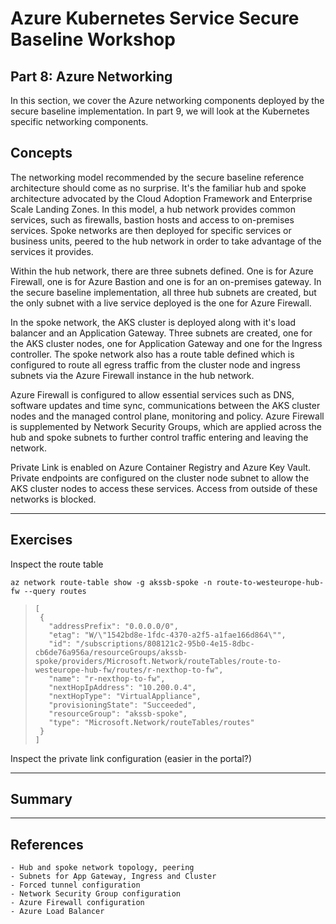 # Azure Kubernetes Service Secure Baseline Workshop

## Part 8: Azure Networking

In this section, we cover the Azure networking components deployed by the secure baseline implementation. In part 9, we will look at the Kubernetes specific networking components.

## Concepts

The networking model recommended by the secure baseline reference architecture should come as no surprise. It's the familiar hub and spoke architecture advocated by the Cloud Adoption Framework and Enterprise Scale Landing Zones. In this model, a hub network provides common services, such as firewalls, bastion hosts and access to on-premises services. Spoke networks are then deployed for specific services or business units, peered to the hub network in order to take advantage of the services it provides.

Within the hub network, there are three subnets defined. One is for Azure Firewall, one is for Azure Bastion and one is for an on-premises gateway. In the secure baseline implementation, all three hub subnets are created, but the only subnet with a live service deployed is the one for Azure Firewall.

In the spoke network, the AKS cluster is deployed along with it's load balancer and an Application Gateway. Three subnets are created, one for the AKS cluster nodes, one for Application Gateway and one for the Ingress controller. The spoke network also has a route table defined which is configured to route all egress traffic from the cluster node and ingress subnets via the Azure Firewall instance in the hub network.

Azure Firewall is configured to allow essential services such as DNS, software updates and time sync, communications between the AKS cluster nodes and the managed control plane, monitoring and policy. Azure Firewall is supplemented by Network Security Groups, which are applied across the hub and spoke subnets to further control traffic entering and leaving the network.

Private Link is enabled on Azure Container Registry and Azure Key Vault. Private endpoints are configured on the cluster node subnet to allow the AKS cluster nodes to access these services. Access from outside of these networks is blocked.

---

## Exercises

Inspect the route table

```
az network route-table show -g akssb-spoke -n route-to-westeurope-hub-fw --query routes
```

>```
>[
>  {
>    "addressPrefix": "0.0.0.0/0",
>    "etag": "W/\"1542bd8e-1fdc-4370-a2f5-a1fae166d864\"",
>    "id": "/subscriptions/808121c2-95b0-4e15-8dbc-cb6de76a956a/resourceGroups/akssb-spoke/providers/Microsoft.Network/routeTables/route-to-westeurope-hub-fw/routes/r-nexthop-to-fw",
>    "name": "r-nexthop-to-fw",
>    "nextHopIpAddress": "10.200.0.4",
>    "nextHopType": "VirtualAppliance",
>    "provisioningState": "Succeeded",
>    "resourceGroup": "akssb-spoke",
>    "type": "Microsoft.Network/routeTables/routes"
>  }
>]
>```

Inspect the private link configuration (easier in the portal?)

---

## Summary

---

## References

    - Hub and spoke network topology, peering
    - Subnets for App Gateway, Ingress and Cluster
    - Forced tunnel configuration
    - Network Security Group configuration
    - Azure Firewall configuration
    - Azure Load Balancer